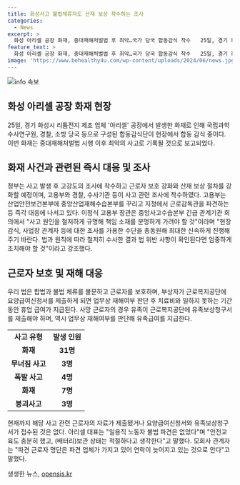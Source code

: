 ```yaml
---
title: 화성사고 불법체류자도 산재 보상 착수하는 조사
categories:
  - News
excerpt: >
  화성 아리셀 공장 화재, 중대재해처벌법 후 최악…국가 당국 합동감식 착수   25일, 경기 화성시의 아리셀 제조 공장에서 발생한 화재 현장에 합동감식단이 참여하고 있다. 공장에서 발생한 화재로 5명의 한국인과 18명의 외국인 근로자가 사망했으며, 31명의 부상자가 발생했다. 이는 1989년 여수 럭키화학사고 이후 최악의 사고로, 정부는 강화된 근로자 보호와 조사에 착수할 예정이다. 해당 사업장은 상시근로자가 50여명인데도 불구하고 중대재해처벌법 위반으로 엄정 조치될 것으로 보인다. 고용부는 즉각적인 대응에 나서고 있으며, 외국인 근로자들도 업무상 재해여부에 따라 보호받을 예정이다.
feature_text: >
  화성 아리셀 공장 화재, 중대재해처벌법 후 최악…국가 당국 합동감식 착수   25일, 경기 화성시의 아리셀 제조 공장에서 발생한 화재 현장에 합동감식단이 참여하고 있다. 공장에서 발생한 화재로 5명의 한국인과 18명의 외국인 근로자가 사망했으며, 31명의 부상자가 발생했다. 이는 1989년 여수 럭키화학사고 이후 최악의 사고로, 정부는 강화된 근로자 보호와 조사에 착수할 예정이다. 해당 사업장은 상시근로자가 50여명인데도 불구하고 중대재해처벌법 위반으로 엄정 조치될 것으로 보인다. 고용부는 즉각적인 대응에 나서고 있으며, 외국인 근로자들도 업무상 재해여부에 따라 보호받을 예정이다.
image: 'https://www.behealthy4u.com/wp-content/uploads/2024/06/news.jpg'
---
```


<p><img src="https://www.behealthy4u.com/wp-content/uploads/2024/06/news.jpg" alt="info 속보" /></p>

<h2 data-ke-size="size26">화성 아리셀 공장 화재 현장</h2>

<p data-ke-size="size16">25일, 경기 화성시 리튬전지 제조 업체 '아리셀' 공장에서 발생한 화재로 인해 국립과학수사연구원, 경찰, 소방 당국 등으로 구성된 합동감식단이 현장에서 합동 감식 중이다. 이번 화재는 중대재해처벌법 시행 이후 최악의 사고로 기록될 것으로 보고되었다.</p>

<h2 data-ke-size="size26">화재 사건과 관련된 즉시 대응 및 조사</h2>

<p data-ke-size="size16">정부는 사고 발생 후 고강도의 조사에 착수하고 근로자 보호 강화와 산재 보상 절차를 강화할 예정이며, 고용부와 경찰, 수사기관 등이 사고 관련 조사에 착수하였다. 고용부는 산업안전보건본부에 중앙산업재해수습본부를 꾸리고 지청에서 근로감독관을 파견하는 등 즉각 대응에 나서고 있다. 이정식 고용부 장관은 중앙사고수습본부 긴급 관계기관 회의에서 "사고 원인을 철저하게 규명해 책임 소재를 분명하게 가려야 할 것"이라며 "현장 감식, 사업장 관계자 등에 대한 조사를 가용한 수단을 총동원해 최대한 신속하게 진행해주기 바란다. 법과 원칙에 따라 철저히 수사한 결과 법 위반 사항이 확인된다면 엄중하게 조치해야 할 것"이라고 강조했다.</p>

<h2 data-ke-size="size26">근로자 보호 및 재해 대응</h2>

<p data-ke-size="size16">우리 법은 합법과 불법 체류를 불문하고 근로자를 보호하며, 부상자가 근로복지공단에 요양급여신청서를 제출하게 되면 업무상 재해여부 판단 후 치료비와 일하지 못하는 기간 동안 휴업 급여가 지급된다. 사망 근로자의 경우 유족이 근로복지공단에 유족보상청구서를 제출해야 하며, 역시 업무상 재해여부를 판단해 유족급여를 지급한다.</p>

<table>
  <tr>
    <td style="text-align: center; height: 17px;"><b>사고 유형</b></td>
    <td style="text-align: center; height: 17px;"><b>발생 인원</b></td>
  </tr>
  <tr>
    <td style="text-align: center; height: 17px;"><b>화재</b></td>
    <td style="text-align: center; height: 17px;"><b>31명</b></td>
  </tr>
  <tr>
    <td style="text-align: center; height: 17px;"><b>무너짐 사고</b></td>
    <td style="text-align: center; height: 17px;"><b>3명</b></td>
  </tr>
  <tr>
    <td style="text-align: center; height: 17px;"><b>폭발 사고</b></td>
    <td style="text-align: center; height: 17px;"><b>4명</b></td>
  </tr>
  <tr>
    <td style="text-align: center; height: 17px;"><b>화재</b></td>
    <td style="text-align: center; height: 17px;"><b>7명</b></td>
  </tr>
  <tr>
    <td style="text-align: center; height: 17px;"><b>붕괴사고</b></td>
    <td style="text-align: center; height: 17px;"><b>3명</b></td>
  </tr>
</table>

<p data-ke-size="size16">현재까지 해당 사고 관련 근로자의 자료가 제출됐거나 요양급여신청서와 유족보상청구서가 접수된 것은 없다. 아리셀 대표는 "일용직 노동자 불법 파견은 없었다"며 "안전교육도 충분히 했고, (배터리)보관 상태는 적절하다고 생각한다"고 말했다. 모회사 관계자는 "파견 근로자 명단은 파견 업체가 가지고 있어 연락이 늦어지고 있는 것으로 안다"고 말했다.</p>
생생한 뉴스, <a href="https://opensis.kr" rel="dofollow">opensis.kr</a>


